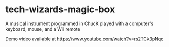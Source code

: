 # tech-wizards-magic-box
A musical instrument programmed in ChucK played with a computer's keyboard, mouse, and a Wii remote

Demo video available at https://www.youtube.com/watch?v=rs2TCk3pNqc
